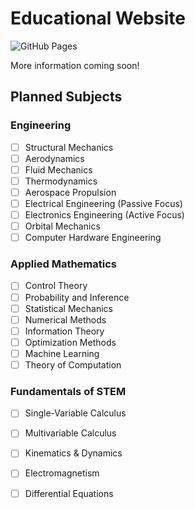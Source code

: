 # Educational Website

![GitHub Pages](https://github.com/josephrhobbs/josephrhobbs.github.io/actions/workflows/static.yml/badge.svg)

More information coming soon!

## Planned Subjects

### Engineering

- [ ] Structural Mechanics
- [ ] Aerodynamics
- [ ] Fluid Mechanics
- [ ] Thermodynamics
- [ ] Aerospace Propulsion
- [ ] Electrical Engineering (Passive Focus)
- [ ] Electronics Engineering (Active Focus)
- [ ] Orbital Mechanics
- [ ] Computer Hardware Engineering

### Applied Mathematics

- [ ] Control Theory
- [ ] Probability and Inference
- [ ] Statistical Mechanics
- [ ] Numerical Methods
- [ ] Information Theory
- [ ] Optimization Methods
- [ ] Machine Learning
- [ ] Theory of Computation

### Fundamentals of STEM

- [ ] Single-Variable Calculus
- [ ] Multivariable Calculus
- [ ] Kinematics & Dynamics
- [ ] Electromagnetism
- [ ] Differential Equations

